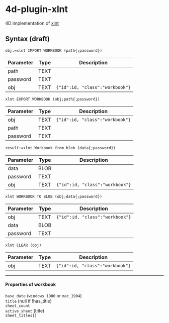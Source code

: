 # 4d-plugin-xlnt
4D implementation of [xlnt](https://github.com/tfussell/xlnt)

## Syntax (draft)

```
obj:=xlnt IMPORT WORKBOOK (path{;password})
```

Parameter|Type|Description
------------|------------|----
path|TEXT|
password|TEXT|
obj|TEXT|``{"id":id, "class":"workbook"}``

```
xlnt EXPORT WORKBOOK (obj;path{;password})
```

Parameter|Type|Description
------------|------------|----
obj|TEXT|``{"id":id, "class":"workbook"}``
path|TEXT|
password|TEXT|

```
result:=xlnt Workbook from blob (data{;password})

```

Parameter|Type|Description
------------|------------|----
data|BLOB|
password|TEXT|
obj|TEXT|``{"id":id, "class":"workbook"}``

```
xlnt WORKBOOK TO BLOB (obj;data{;password})
```

Parameter|Type|Description
------------|------------|----
obj|TEXT|``{"id":id, "class":"workbook"}``
data|BLOB|
password|TEXT|

```
xlnt CLEAR (obj)
```

Parameter|Type|Description
------------|------------|----
obj|TEXT|``{"id":id, "class":"workbook"}``

---

#### Properties of workbook

``base_date`` (``windows_1900`` or ``mac_1904``)  
``title`` (null if !has_title)  
``sheet_count``  
``active_sheet`` (title)  
``sheet_titles[]``  
